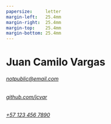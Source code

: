 ```yaml
---
papersize:     letter
margin-left:   25.4mm
margin-right:  25.4mm
margin-top:    25.4mm
margin-bottom: 25.4mm
---
```

# Juan Camilo Vargas

###### [notpublic@email.com][email]
###### [github.com/jcvar][github]
###### [+57 123 456 7890][tel]


<!--- Links -->
[email]: mailto:notpublic@email.com
[github]: https://github.com/jcvar
[tel]: tel:+571234567890
